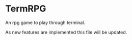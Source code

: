 # TermRPG
An rpg game to play through terminal.

As new features are implemented this file will be updated.
